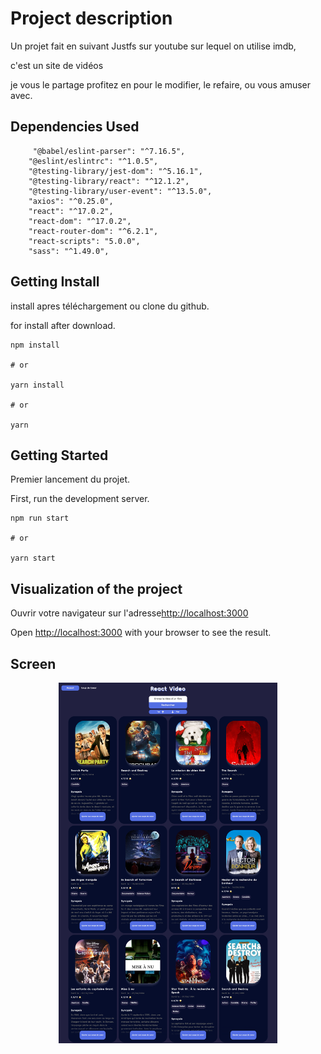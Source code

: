 # Project description

Un projet fait en suivant Justfs sur youtube sur lequel on utilise imdb, 

c'est un site de vidéos 

je vous le partage profitez en pour le modifier, le refaire, ou vous amuser avec.

## Dependencies Used

```
     "@babel/eslint-parser": "^7.16.5",
    "@eslint/eslintrc": "^1.0.5",
    "@testing-library/jest-dom": "^5.16.1",
    "@testing-library/react": "^12.1.2",
    "@testing-library/user-event": "^13.5.0",
    "axios": "^0.25.0",
    "react": "^17.0.2",
    "react-dom": "^17.0.2",
    "react-router-dom": "^6.2.1",
    "react-scripts": "5.0.0",
    "sass": "^1.49.0",
```

## Getting Install 
install apres téléchargement ou clone du github.

for install after download. 

```
npm install

# or

yarn install

# or

yarn

```

## Getting Started
Premier lancement du projet.

First, run the development server.

```
npm run start

# or

yarn start

```
## Visualization of the project

Ouvrir votre navigateur sur l'adresse[http://localhost:3000](http://localhost:3000)

Open [http://localhost:3000](http://localhost:3000) with your browser to see the result.






## Screen 

<p align="center">
<img src="https://github.com/peter-centini/react-movie/blob/main/screen.png" width="350" title="project img">
</p>
